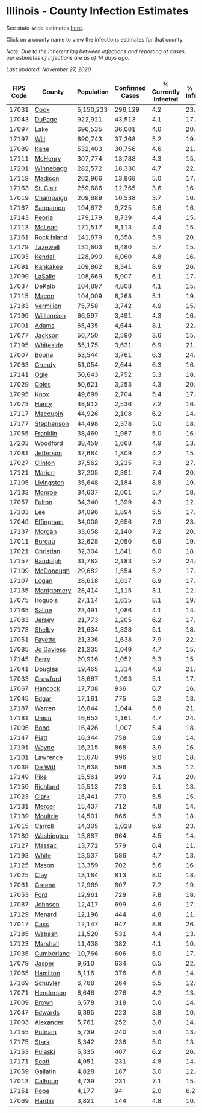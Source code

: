 # Illinois - County Infection Estimates

See state-wide estimates [here](/infections/us-il).

Click on a county name to view the infections estimates for that county.

*Note: Due to the inherent lag between infections and reporting of cases, our estimates of infections are as of 14 days ago.*

*Last updated: November 27, 2020*

|   FIPS Code |                     County |   Population |   Confirmed Cases |   % Currently Infected |   % Total Infected |
|-------------|----------------------------|--------------|-------------------|------------------------|--------------------|
|       17031 |               [Cook](cook) |    5,150,233 |           296,129 |                    4.2 |               23.2 |
|       17043 |           [DuPage](dupage) |      922,921 |            43,513 |                    4.1 |               17.4 |
|       17097 |               [Lake](lake) |      696,535 |            36,001 |                    4.0 |               20.2 |
|       17197 |               [Will](will) |      690,743 |            37,368 |                    5.2 |               19.6 |
|       17089 |               [Kane](kane) |      532,403 |            30,756 |                    4.6 |               21.5 |
|       17111 |         [McHenry](mchenry) |      307,774 |            13,788 |                    4.3 |               15.7 |
|       17201 |     [Winnebago](winnebago) |      282,572 |            18,330 |                    4.7 |               22.2 |
|       17119 |         [Madison](madison) |      262,966 |            13,868 |                    5.0 |               17.1 |
|       17163 |     [St. Clair](st.-clair) |      259,686 |            12,765 |                    3.6 |               16.6 |
|       17019 |     [Champaign](champaign) |      209,689 |            10,538 |                    3.7 |               16.6 |
|       17167 |       [Sangamon](sangamon) |      194,672 |             9,725 |                    5.6 |               16.1 |
|       17143 |           [Peoria](peoria) |      179,179 |             8,739 |                    4.4 |               15.4 |
|       17113 |           [McLean](mclean) |      171,517 |             8,113 |                    4.4 |               15.2 |
|       17161 | [Rock Island](rock-island) |      141,879 |             8,358 |                    5.9 |               20.2 |
|       17179 |       [Tazewell](tazewell) |      131,803 |             6,480 |                    5.7 |               15.1 |
|       17093 |         [Kendall](kendall) |      128,990 |             6,060 |                    4.8 |               16.5 |
|       17091 |       [Kankakee](kankakee) |      109,862 |             8,341 |                    8.9 |               26.3 |
|       17099 |         [LaSalle](lasalle) |      108,669 |             5,907 |                    6.1 |               17.4 |
|       17037 |           [DeKalb](dekalb) |      104,897 |             4,808 |                    4.1 |               15.4 |
|       17115 |             [Macon](macon) |      104,009 |             6,268 |                    5.1 |               19.5 |
|       17183 |     [Vermilion](vermilion) |       75,758 |             3,742 |                    4.9 |               15.0 |
|       17199 |   [Williamson](williamson) |       66,597 |             3,491 |                    4.3 |               16.4 |
|       17001 |             [Adams](adams) |       65,435 |             4,644 |                    8.1 |               22.4 |
|       17077 |         [Jackson](jackson) |       56,750 |             2,590 |                    3.6 |               15.7 |
|       17195 |     [Whiteside](whiteside) |       55,175 |             3,631 |                    6.9 |               21.5 |
|       17007 |             [Boone](boone) |       53,544 |             3,761 |                    6.3 |               24.1 |
|       17063 |           [Grundy](grundy) |       51,054 |             2,644 |                    6.3 |               16.6 |
|       17141 |               [Ogle](ogle) |       50,643 |             2,752 |                    5.3 |               18.2 |
|       17029 |             [Coles](coles) |       50,621 |             3,253 |                    4.3 |               20.7 |
|       17095 |               [Knox](knox) |       49,699 |             2,704 |                    5.4 |               17.4 |
|       17073 |             [Henry](henry) |       48,913 |             2,536 |                    7.2 |               16.6 |
|       17117 |       [Macoupin](macoupin) |       44,926 |             2,108 |                    6.2 |               14.6 |
|       17177 |   [Stephenson](stephenson) |       44,498 |             2,378 |                    5.0 |               18.1 |
|       17055 |       [Franklin](franklin) |       38,469 |             1,987 |                    5.0 |               16.0 |
|       17203 |       [Woodford](woodford) |       38,459 |             1,668 |                    4.9 |               13.5 |
|       17081 |     [Jefferson](jefferson) |       37,684 |             1,809 |                    4.2 |               15.7 |
|       17027 |         [Clinton](clinton) |       37,562 |             3,235 |                    7.3 |               27.7 |
|       17121 |           [Marion](marion) |       37,205 |             2,391 |                    7.4 |               20.2 |
|       17105 |   [Livingston](livingston) |       35,648 |             2,184 |                    8.8 |               19.3 |
|       17133 |           [Monroe](monroe) |       34,637 |             2,001 |                    5.7 |               18.7 |
|       17057 |           [Fulton](fulton) |       34,340 |             1,399 |                    4.3 |               12.2 |
|       17103 |                 [Lee](lee) |       34,096 |             1,894 |                    5.5 |               17.2 |
|       17049 |     [Effingham](effingham) |       34,008 |             2,656 |                    7.9 |               23.9 |
|       17137 |           [Morgan](morgan) |       33,658 |             2,140 |                    7.2 |               20.1 |
|       17011 |           [Bureau](bureau) |       32,628 |             2,050 |                    6.9 |               19.8 |
|       17021 |     [Christian](christian) |       32,304 |             1,841 |                    6.0 |               18.2 |
|       17157 |       [Randolph](randolph) |       31,782 |             2,183 |                    5.2 |               24.0 |
|       17109 |     [McDonough](mcdonough) |       29,682 |             1,554 |                    5.2 |               17.3 |
|       17107 |             [Logan](logan) |       28,618 |             1,617 |                    6.9 |               17.1 |
|       17135 |   [Montgomery](montgomery) |       28,414 |             1,115 |                    3.1 |               12.6 |
|       17075 |       [Iroquois](iroquois) |       27,114 |             1,615 |                    8.1 |               19.9 |
|       17165 |           [Saline](saline) |       23,491 |             1,086 |                    4.1 |               14.4 |
|       17083 |           [Jersey](jersey) |       21,773 |             1,205 |                    6.2 |               17.5 |
|       17173 |           [Shelby](shelby) |       21,634 |             1,338 |                    5.1 |               18.7 |
|       17051 |         [Fayette](fayette) |       21,336 |             1,638 |                    7.9 |               22.6 |
|       17085 |   [Jo Daviess](jo-daviess) |       21,235 |             1,049 |                    4.7 |               15.9 |
|       17145 |             [Perry](perry) |       20,916 |             1,052 |                    5.3 |               15.7 |
|       17041 |         [Douglas](douglas) |       19,465 |             1,314 |                    4.9 |               21.6 |
|       17033 |       [Crawford](crawford) |       18,667 |             1,093 |                    5.1 |               17.9 |
|       17067 |         [Hancock](hancock) |       17,708 |               936 |                    6.7 |               16.9 |
|       17045 |             [Edgar](edgar) |       17,161 |               775 |                    5.2 |               13.8 |
|       17187 |           [Warren](warren) |       16,844 |             1,044 |                    5.8 |               21.5 |
|       17181 |             [Union](union) |       16,653 |             1,161 |                    4.7 |               24.1 |
|       17005 |               [Bond](bond) |       16,426 |             1,007 |                    5.4 |               18.8 |
|       17147 |             [Piatt](piatt) |       16,344 |               758 |                    5.9 |               14.7 |
|       17191 |             [Wayne](wayne) |       16,215 |               868 |                    3.9 |               16.5 |
|       17101 |       [Lawrence](lawrence) |       15,678 |               996 |                    9.0 |               18.6 |
|       17039 |         [De Witt](de-witt) |       15,638 |               596 |                    3.5 |               12.2 |
|       17149 |               [Pike](pike) |       15,561 |               990 |                    7.1 |               20.0 |
|       17159 |       [Richland](richland) |       15,513 |               723 |                    5.1 |               13.8 |
|       17023 |             [Clark](clark) |       15,441 |               770 |                    5.5 |               15.7 |
|       17131 |           [Mercer](mercer) |       15,437 |               712 |                    4.8 |               14.7 |
|       17139 |       [Moultrie](moultrie) |       14,501 |               866 |                    5.3 |               18.8 |
|       17015 |         [Carroll](carroll) |       14,305 |             1,028 |                    6.9 |               23.1 |
|       17189 |   [Washington](washington) |       13,887 |               664 |                    4.5 |               14.6 |
|       17127 |           [Massac](massac) |       13,772 |               579 |                    6.4 |               11.9 |
|       17193 |             [White](white) |       13,537 |               586 |                    4.7 |               13.1 |
|       17125 |             [Mason](mason) |       13,359 |               702 |                    5.6 |               16.0 |
|       17025 |               [Clay](clay) |       13,184 |               813 |                    8.0 |               18.6 |
|       17061 |           [Greene](greene) |       12,969 |               807 |                    7.2 |               19.5 |
|       17053 |               [Ford](ford) |       12,961 |               729 |                    7.8 |               18.0 |
|       17087 |         [Johnson](johnson) |       12,417 |               699 |                    4.9 |               17.5 |
|       17129 |           [Menard](menard) |       12,196 |               444 |                    4.8 |               11.6 |
|       17017 |               [Cass](cass) |       12,147 |               947 |                    8.8 |               26.2 |
|       17185 |           [Wabash](wabash) |       11,520 |               531 |                    4.4 |               13.7 |
|       17123 |       [Marshall](marshall) |       11,438 |               382 |                    4.1 |               10.2 |
|       17035 |   [Cumberland](cumberland) |       10,766 |               606 |                    5.0 |               17.7 |
|       17079 |           [Jasper](jasper) |        9,610 |               634 |                    6.5 |               22.4 |
|       17065 |       [Hamilton](hamilton) |        8,116 |               376 |                    6.8 |               14.8 |
|       17169 |       [Schuyler](schuyler) |        6,768 |               264 |                    5.5 |               12.0 |
|       17071 |     [Henderson](henderson) |        6,646 |               276 |                    4.2 |               13.1 |
|       17009 |             [Brown](brown) |        6,578 |               318 |                    5.6 |               14.7 |
|       17047 |         [Edwards](edwards) |        6,395 |               223 |                    3.8 |               10.7 |
|       17003 |     [Alexander](alexander) |        5,761 |               252 |                    3.8 |               14.4 |
|       17155 |           [Putnam](putnam) |        5,739 |               240 |                    5.4 |               13.0 |
|       17175 |             [Stark](stark) |        5,342 |               236 |                    5.0 |               13.1 |
|       17153 |         [Pulaski](pulaski) |        5,335 |               407 |                    6.2 |               26.2 |
|       17171 |             [Scott](scott) |        4,951 |               231 |                    4.8 |               14.4 |
|       17059 |       [Gallatin](gallatin) |        4,828 |               187 |                    3.0 |               12.4 |
|       17013 |         [Calhoun](calhoun) |        4,739 |               231 |                    7.1 |               15.4 |
|       17151 |               [Pope](pope) |        4,177 |                94 |                    2.0 |                6.2 |
|       17069 |           [Hardin](hardin) |        3,821 |               144 |                    4.8 |               10.9 |